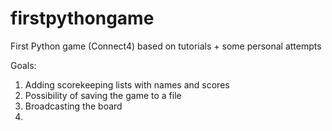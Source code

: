 # firstpythongame
First Python game (Connect4) based on tutorials + some personal attempts 

Goals: 
1. Adding scorekeeping lists with names and scores
2. Possibility of saving the game to a file
3. Broadcasting the board
4. 

